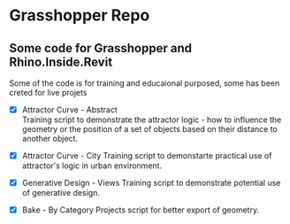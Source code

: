 # Grasshopper Repo

## Some code for Grasshopper and Rhino.Inside.Revit
Some of the code is for training and educaional purposed, some has been creted for live projets

- [x] Attractor Curve - Abstract      
  Training script to demonstrate the attractor logic -  how to influence the geometry or the position of a set of objects based on their distance to another object.

- [x] Attractor Curve - City
  Training script to demonstarte practical use of attractor's logic in urban environment.

- [x] Generative Design - Views
  Training script to demonstrate potential use of generative design.

- [x] Bake - By Category
  Projects script for better export of geometry.

